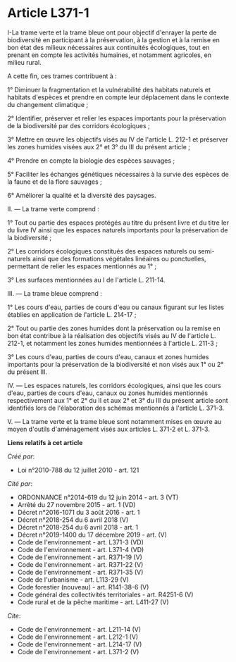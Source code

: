 # Article L371-1

I-La trame verte et la trame bleue ont pour objectif d'enrayer la perte de biodiversité en participant à la préservation, à
la gestion et à la remise en bon état des milieux nécessaires aux continuités écologiques, tout en prenant en compte les
activités humaines, et notamment agricoles, en milieu rural.

A cette fin, ces trames contribuent à : 

1° Diminuer la fragmentation et la vulnérabilité des habitats naturels et habitats d'espèces et prendre en compte leur
déplacement dans le contexte du changement climatique ; 

2° Identifier, préserver et relier les espaces importants pour la préservation de la biodiversité par des corridors
écologiques ; 

3° Mettre en œuvre les objectifs visés au IV de l'article L. 212-1 et préserver les zones humides visées aux 2° et 3° du III
du présent article ; 

4° Prendre en compte la biologie des espèces sauvages ; 

5° Faciliter les échanges génétiques nécessaires à la survie des espèces de la faune et de la flore sauvages ; 

6° Améliorer la qualité et la diversité des paysages. 

II. ― La trame verte comprend : 

1° Tout ou partie des espaces protégés au titre du présent livre et du titre Ier du livre IV ainsi que les espaces naturels
importants pour la préservation de la biodiversité ; 

2° Les corridors écologiques constitués des espaces naturels ou semi-naturels ainsi que des formations végétales linéaires ou
ponctuelles, permettant de relier les espaces mentionnés au 1° ; 

3° Les surfaces mentionnées au I de l'article L. 211-14. 

III. ― La trame bleue comprend : 

1° Les cours d'eau, parties de cours d'eau ou canaux figurant sur les listes établies en application de l'article L.
214-17 ; 

2° Tout ou partie des zones humides dont la préservation ou la remise en bon état contribue à la réalisation des objectifs
visés au IV de l'article L. 212-1, et notamment les zones humides mentionnées à l'article L. 211-3 ; 

3° Les cours d'eau, parties de cours d'eau, canaux et zones humides importants pour la préservation de la biodiversité et non
visés aux 1° ou 2° du présent III. 

IV. ― Les espaces naturels, les corridors écologiques, ainsi que les cours d'eau, parties de cours d'eau, canaux ou zones
humides mentionnés respectivement aux 1° et 2° du II et aux 2° et 3° du III du présent article sont identifiés lors de
l'élaboration des schémas mentionnés à l'article L. 371-3.

V. ― La trame verte et la trame bleue sont notamment mises en œuvre au moyen d'outils d'aménagement visés aux articles L.
371-2 et L. 371-3.

**Liens relatifs à cet article**

_Créé par_:

  - Loi n°2010-788 du 12 juillet 2010 - art. 121

_Cité par_:

  - ORDONNANCE n°2014-619 du 12 juin 2014 - art. 3 (VT)
  - Arrêté du 27 novembre 2015 - art. 1 (VD)
  - Décret n°2016-1071 du 3 août 2016 - art. 1
  - Décret n°2018-254 du 6 avril 2018 (V)
  - Décret n°2018-254 du 6 avril 2018 - art. 1
  - Décret n°2019-1400 du 17 décembre 2019 - art. (V)
  - Code de l'environnement - art. L371-3 (VD)
  - Code de l'environnement - art. L371-4 (VD)
  - Code de l'environnement - art. R371-19 (V)
  - Code de l'environnement - art. R371-22 (V)
  - Code de l'environnement - art. R371-35 (V)
  - Code de l'urbanisme - art. L113-29 (V)
  - Code forestier (nouveau) - art. R141-38-6 (V)
  - Code général des collectivités territoriales - art. R4251-6 (V)
  - Code rural et de la pêche maritime - art. L411-27 (V)

_Cite_:

  - Code de l'environnement - art. L211-14 (V)
  - Code de l'environnement - art. L212-1 (V)
  - Code de l'environnement - art. L214-17 (V)
  - Code de l'environnement - art. L371-2 (V)

